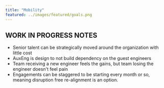 ```yaml
---
title: "Mobility"
featured: ../images/featured/goals.png
---
```


## WORK IN PROGRESS NOTES

- Senior talent can be strategically moved around the organization with little cost
- AuxEng is design to not build dependency on the guest engineers
- Team receiving a new engineer feels the gains, but team losing the engineer doesn't feel pain
- Engagements can be staggered to be starting every month or so, meaning disruption free re-alignment is an option.
